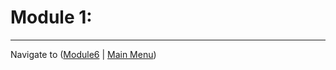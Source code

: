# Module 1: 


-------------

Navigate to ([Module6](../module6/readme.md) | [Main Menu](../README.md))
